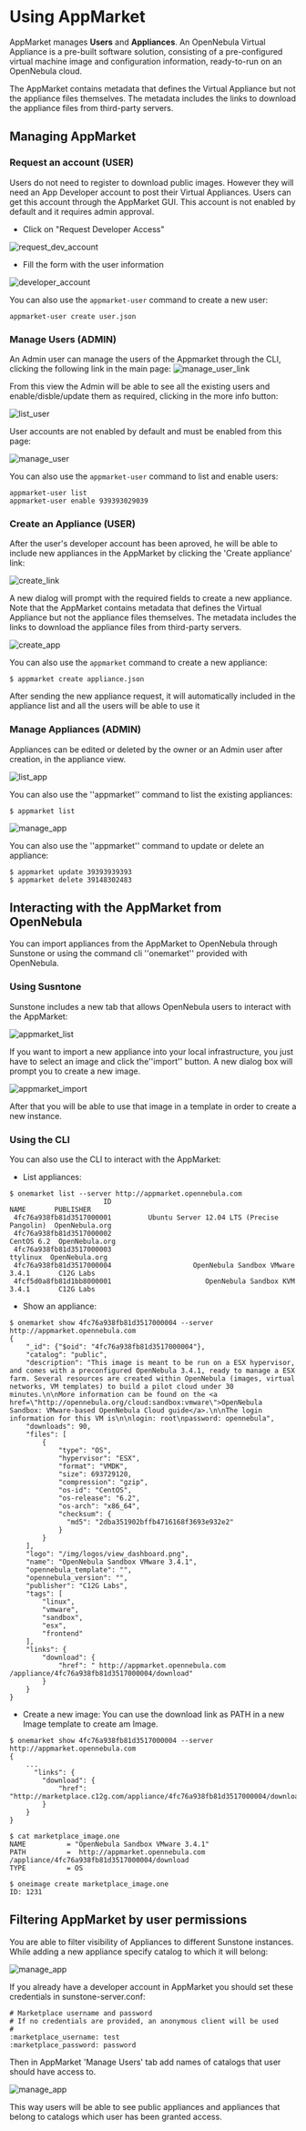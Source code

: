 Using AppMarket
===============

AppMarket manages **Users** and **Appliances**. An OpenNebula Virtual Appliance is a pre-built software solution, consisting of a pre-configured virtual machine image and configuration information, ready-to-run on an OpenNebula cloud.

The AppMarket contains metadata that defines the Virtual Appliance but not the appliance files themselves. The metadata includes the links to download the appliance files from third-party servers.

Managing AppMarket
------------------

### Request an account (USER)

Users do not need to register to download public images. However they will need an App Developer account to post their Virtual Appliances. Users can get this account through the AppMarket GUI. This account is not enabled by default and it requires admin approval.

* Click on "Request Developer Access"

![request_dev_account](images/request_dev_account.jpg)

* Fill the form with the user information

![developer_account](images/developer_account.jpg)

You can also use the `appmarket-user` command to create a new user:
```
appmarket-user create user.json
```



### Manage Users (ADMIN)

An Admin user can manage the users of the Appmarket through the CLI, clicking the following link in the main page:
![manage_user_link](images/manage_user_link.jpg)

From this view the Admin will be able to see all the existing users and enable/disble/update them as required, clicking in the more info button:

![list_user](images/list_user.jpg)

User accounts are not enabled by default and must be enabled from this page:

![manage_user](images/manage_user.jpg)

You can also use the `appmarket-user` command to list and enable users:
```
appmarket-user list
appmarket-user enable 939393029039
```

### Create an Appliance (USER)

After the user's developer account has been aproved, he will be able to include new appliances in the AppMarket by clicking the 'Create appliance' link:

![create_link](images/create_link.jpg)

A new dialog will prompt with the required fields to create a new appliance. Note that the AppMarket contains metadata that defines the Virtual Appliance but not the appliance files themselves. The metadata includes the links to download the appliance files from third-party servers.

![create_app](images/create_app.jpg)

You can also use the `appmarket` command to create a new appliance:
```
$ appmarket create appliance.json
```

After sending the new appliance request, it will automatically included in the appliance list and all the users will be able to use it


### Manage Appliances (ADMIN)

Appliances can be edited or deleted by the owner or an Admin user after creation, in the appliance view.

![list_app](images/list_app.jpg)

You can also use the ''appmarket'' command to list the existing appliances:
```
$ appmarket list
```

![manage_app](images/manage_app.jpg)

You can also use the ''appmarket'' command to update or delete an appliance:
```
$ appmarket update 39393939393
$ appmarket delete 39148302483
```

Interacting with the AppMarket from OpenNebula
----------------------------------------------

You can import appliances from the AppMarket to OpenNebula through Sunstone or using the command cli ''onemarket'' provided with OpenNebula.


### Using Susntone

Sunstone includes a new tab that allows OpenNebula users to interact with the AppMarket:

![appmarket_list](images/appmarket_list.png)

If you want to import a new appliance into your local infrastructure, you just have to select an image and click the''import'' button. A new dialog box will prompt you to create a new image.

![appmarket_import](images/appmarket_import.png)

After that you will be able to use that image in a template in order to create a new instance.


### Using the CLI

You can also use the CLI to interact with the AppMarket:

* List appliances:
```
$ onemarket list --server http://appmarket.opennebula.com
                       ID                                               NAME       PUBLISHER
 4fc76a938fb81d3517000001         Ubuntu Server 12.04 LTS (Precise Pangolin)  OpenNebula.org
 4fc76a938fb81d3517000002                                         CentOS 6.2  OpenNebula.org
 4fc76a938fb81d3517000003                                           ttylinux  OpenNebula.org
 4fc76a938fb81d3517000004                    OpenNebula Sandbox VMware 3.4.1       C12G Labs
 4fcf5d0a8fb81d1bb8000001                       OpenNebula Sandbox KVM 3.4.1       C12G Labs
```

* Show an appliance:
```
$ onemarket show 4fc76a938fb81d3517000004 --server http://appmarket.opennebula.com
{
    "_id": {"$oid": "4fc76a938fb81d3517000004"},
    "catalog": "public",
    "description": "This image is meant to be run on a ESX hypervisor, and comes with a preconfigured OpenNebula 3.4.1, ready to manage a ESX farm. Several resources are created within OpenNebula (images, virtual networks, VM templates) to build a pilot cloud under 30 minutes.\n\nMore information can be found on the <a href=\"http://opennebula.org/cloud:sandbox:vmware\">OpenNebula Sandbox: VMware-based OpenNebula Cloud guide</a>.\n\nThe login information for this VM is\n\nlogin: root\npassword: opennebula",
    "downloads": 90,
    "files": [
        {
            "type": "OS",
            "hypervisor": "ESX",
            "format": "VMDK",
            "size": 693729120,
            "compression": "gzip",
            "os-id": "CentOS",
            "os-release": "6.2",
            "os-arch": "x86_64",
            "checksum": {
              "md5": "2dba351902bffb4716168f3693e932e2"
            }
        }
    ],
    "logo": "/img/logos/view_dashboard.png",
    "name": "OpenNebula Sandbox VMware 3.4.1",
    "opennebula_template": "",
    "opennebula_version": "",
    "publisher": "C12G Labs",
    "tags": [
        "linux",
        "vmware",
        "sandbox",
        "esx",
        "frontend"
    ],
    "links": {
        "download": {
            "href": " http://appmarket.opennebula.com /appliance/4fc76a938fb81d3517000004/download"
        }
    }
}
```


* Create a new image: You can use the download link as PATH in a new Image template to create am Image.

```
$ onemarket show 4fc76a938fb81d3517000004 --server  http://appmarket.opennebula.com
{
    ...
      "links": {
        "download": {
            "href": "http://marketplace.c12g.com/appliance/4fc76a938fb81d3517000004/download"
        }
    }
}

$ cat marketplace_image.one
NAME          = "OpenNebula Sandbox VMware 3.4.1"
PATH          =  http://appmarket.opennebula.com /appliance/4fc76a938fb81d3517000004/download
TYPE          = OS

$ oneimage create marketplace_image.one
ID: 1231
```

Filtering AppMarket by user permissions
----------------------------------------------
You are able to filter visibility of Appliances to different Sunstone instances. While adding a new appliance specify catalog to which it will belong:

![manage_app](images/appmarket_appliance_catalog.png)

If you already have a developer account in AppMarket you should set these credentials in sunstone-server.conf:

```
# Marketplace username and password
# If no credentials are provided, an anonymous client will be used
#
:marketplace_username: test
:marketplace_password: password
```

Then in AppMarket 'Manage Users' tab add names of catalogs that user should have access to. 

![manage_app](images/appmarket_user_catalog.png)

This way users will be able to see public appliances and appliances that belong to catalogs which user has been granted access.
